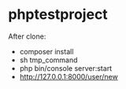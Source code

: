 phptestproject
==============

After clone:
- composer install
- sh tmp_command
- php bin/console server:start
- http://127.0.0.1:8000/user/new
